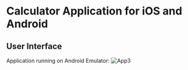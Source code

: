# Calculator Application for iOS and Android

## User Interface
Application running on Android Emulator:
![App3](https://github.com/sidneyshafer/calculator/assets/66838571/d69c6daf-b7fe-47a4-87af-7cb31cccb446)
